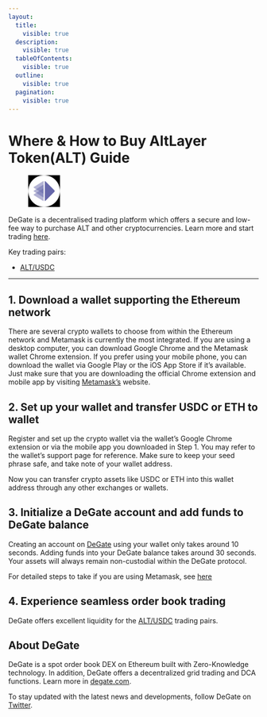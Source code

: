 ```yaml
---
layout:
  title:
    visible: true
  description:
    visible: true
  tableOfContents:
    visible: true
  outline:
    visible: true
  pagination:
    visible: true
---
```


# Where & How to Buy AltLayer Token(ALT) Guide

<figure><img src="../.gitbook/assets/alt_0x8457ca5040ad67fdebbcc8edce889a335bc0fbfb1716284143874.jpg" alt="ALT" width="64"><figcaption></figcaption></figure>

DeGate is a decentralised trading platform which offers a secure and low-fee way to purchase ALT and other cryptocurrencies. Learn more and start trading [here](https://app.degate.com/trade/USDC/0x8457ca5040ad67fdebbcc8edce889a335bc0fbfb?utm_source=howtobuy).&#x20;

Key trading pairs:

* [ALT/USDC](https://app.degate.com/trade/USDC/0x8457ca5040ad67fdebbcc8edce889a335bc0fbfb?utm_source=howtobuy)

***

## 1. Download a wallet supporting the Ethereum network

There are several crypto wallets to choose from within the Ethereum network and Metamask is currently the most integrated. If you are using a desktop computer, you can download Google Chrome and the Metamask wallet Chrome extension. If you prefer using your mobile phone, you can download the wallet via Google Play or the iOS App Store if it’s available. Just make sure that you are downloading the official Chrome extension and mobile app by visiting [Metamask’s](https://metamask.io/) website.

## 2. Set up your wallet and transfer USDC or ETH to wallet

Register and set up the crypto wallet via the wallet’s Google Chrome extension or via the mobile app you downloaded in Step 1. You may refer to the wallet’s support page for reference. Make sure to keep your seed phrase safe, and take note of your wallet address.&#x20;

Now you can transfer crypto assets like USDC or ETH into this wallet address through any other exchanges or wallets.

## 3. Initialize a DeGate account and add funds to DeGate balance

Creating an account on [DeGate](https://app.degate.com/?utm_source=ALT_howtobuy) using your wallet only takes around 10 seconds. Adding funds into your DeGate balance takes around 30 seconds. Your assets will always remain non-custodial within the DeGate protocol.

For detailed steps to take if you are using Metamask, see [here](https://docs.degate.com/v/product_en/main-features/wallet-connectivity/metamask)

## 4. Experience seamless order book trading

DeGate offers excellent liquidity for the [ALT/USDC](https://app.degate.com/trade/USDC/0x8457ca5040ad67fdebbcc8edce889a335bc0fbfb?utm_source=howtobuy) trading pairs.&#x20;

## About DeGate

DeGate is a spot order book DEX on Ethereum built with Zero-Knowledge technology. In addition, DeGate offers a decentralized grid trading and DCA functions.  Learn more in [degate.com](https://degate.com/?utm_source=ALT_howtobuy).

To stay updated with the latest news and developments, follow DeGate on [Twitter](https://twitter.com/degatedex).
